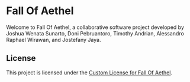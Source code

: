 # Fall Of Aethel 

Welcome to Fall Of Aethel, a collaborative software project developed by Joshua Wenata Sunarto, Doni Pebruantoro, Timothy Andrian, Alessandro Raphael Wirawan, and Jostefany Jaya.  

## License 

This project is licensed under the [Custom License for Fall Of Aethel](LICENSE.md).
